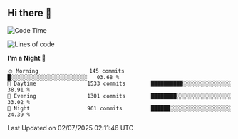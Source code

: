 ## Hi there 👋

<!--
**Wangmerlyn/Wangmerlyn** is a ✨ _special_ ✨ repository because its `README.md` (this file) appears on your GitHub profile.

Here are some ideas to get you started:

- 🔭 I’m currently working on ...
- 🌱 I’m currently learning ...
- 👯 I’m looking to collaborate on ...
- 🤔 I’m looking for help with ...
- 💬 Ask me about ...
- 📫 How to reach me: ...
- 😄 Pronouns: ...
- ⚡ Fun fact: ...
-->
<!--START_SECTION:waka-->
![Code Time](http://img.shields.io/badge/Code%20Time-400%20hrs%2034%20mins-blue)

![Lines of code](https://img.shields.io/badge/From%20Hello%20World%20I%27ve%20Written-19.6%20million%20lines%20of%20code-blue)

**I'm a Night 🦉** 

```text
🌞 Morning                145 commits         █░░░░░░░░░░░░░░░░░░░░░░░░   03.68 % 
🌆 Daytime                1533 commits        ██████████░░░░░░░░░░░░░░░   38.91 % 
🌃 Evening                1301 commits        ████████░░░░░░░░░░░░░░░░░   33.02 % 
🌙 Night                  961 commits         ██████░░░░░░░░░░░░░░░░░░░   24.39 % 
```



 Last Updated on 02/07/2025 02:11:46 UTC
<!--END_SECTION:waka-->
